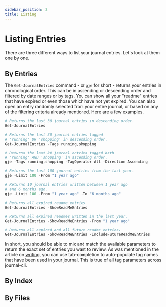 ```yaml
---
sidebar_position: 2
title: Listing
---
```


# Listing Entries

There are three different ways to list your journal entries. Let's look at them one by one.

## By Entries

The `Get-JournalEntries` command - or `gje` for short - returns your entries in chronological order. This can be in ascending or descending order and filtered by date ranges or by tags. You can show all your "readme" entries that have expired or even those which have not yet expired. You can also open an entry randomly selected from your entire journal, or based on any of the filtering criteria already mentioned. Here are a few examples. 

```powershell
# Returns the last 30 journal entries in descending order.
Get-JournalEntries

# Returns the last 30 journal entries tagged 
# 'running' OR 'shopping' in descending order.
Get-JournalEntries -Tags running,shopping

# Returns the last 30 journal entries tagged both
# 'running' AND 'shopping' in ascending order.
gje -Tags running,shopping -TagOperator All -Direction Ascending

# Returns the last 100 journal entries from the last year.
gje -Limit 100 -From "1 year ago"

# Returns 10 journal entries written between 1 year ago
# and 6 months ago.
gje -Limit 100 -From "1 year ago" -To "6 months ago"

# Returns all expired readme entries
Get-JournalEntries -ShowReadMeEntries

# Returns all expired readmes written in the last year.
Get-JournalEntries -ShowReadMeEntries -From "1 year ago"

# Returns all expired and all future readme entries.
Get-JournalEntries -ShowReadMeEntries -IncludeFutureReadMeEntries
```

In short, you should be able to mix and match the available parameters to return the exact set of entries you want to review. As was mentioned in the article on [writing](/docs/basics/writing), you can use tab-completion to auto-populate tag names that have been used in your journal. This is true of all tag parameters across journal-cli.

## By Index

## By Files

